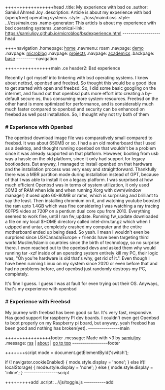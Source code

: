 +++++++++++++++++head
.title: My experience with bsd os
.author: Samiul Ahmed Joy
.description: Article is about my experience with bsd (open/free) operating systems
.style: ..//css/maind.css
.style: ..//css/main.css
.name-generator: This articls is about my experience with bsd operating systems
.canonical-link: https://samiuljoy.github.io/microblog/bsdexperience.html
-------------------head

++++navigation
.homepage: [home](..//index.html)
.navmenu: roam
.navpage: [demo](..//demo/base.html)
.navpage: [microblog](..//microblog/base.html)
.navpage: [projects](..//projects/base.html)
.navpage: [academics](..//academics/base.html)
.backpage: [base](base.html)
----------navigation

++++++++++++++++main
.ce header2: Bsd experience

Recently I got myself into tinkering with bsd operating systems. I knew about netbsd, openbsd and freebsd. So thought this would be a good idea to get started with open and freebsd. So, I did some basic googling on the internet, and found out that openbsd puts more effort into creating a by-default secure os, thus consuming more system-resources. Freebsd on the other hand is more optimized for performance, and is considerably much much faster compared to openbsd and security can be enhanced on freebsd as well post installation. So, I thought why not try both of them

### # Experience with Openbsd

The openbsd download image file was comparatively small compared to freebsd. It was about 650MB or so. I had a an old motherboard that I used as a desktop, and thought running openbsd on that wouldn't be a problem since it was already supported on that platform. However, booting from usb was a hassle on the old platform, since it only had support for legacy bootloaders. But anyway, I managed to install openbsd on that hardware and the installation process was very easy and straightforward. Thankfully there was a MBR partition mode during installation instead of GPT, because of that I was able to install it on a legacy platform. I was surprised at how much efficient Openbsd was in terms of system utilization, it only used 30MB of RAM when idle and when running Xorg with dwm(window manager) it used upto 60-80MB or rams, which is surprising and brilliant to say the least. Then installing chromium on it, and watching youtube boosted the ram upto 1.4GB which was fine considering I was watching a ray tracing 60FPS video at 720P on a pentium dual core cpu from 2010. Everything seemed to work fine, until I ran fw_update. Running fw_update downloaded a file on my local $HOME directory called intel-drm.tar.gz which when I uzipped and untar, completely crashed my computer and the entire motherboard ended up being dead. So yeah. I mean I wouldn't even be surprised since US/Canada/Europe + friends have been targeting third world Muslim/Islamic countries since the birth of technology, so no surprise there. I even reached out to the openbsd devs and asked them why would running tar -xzf inside of an operating system entirely kill my PC, their logic was, "Oh you're hardware is old that's why, get rid of it.". Even though I have been running Linux on my system since 2020 or even before that and had no problems before, and openbsd just randomly destroys my PC, completely.

It's fine I guess. I guess I was at fault for even trying out their OS. Anyways, that's my experience with openbsd

### # Experience with Freebsd

My journey with freebsd has been good so far. It's very fast, responsive. Has good support for raspberry PI dev boards. I couldn't even get Openbsd to boot properly on my Raspberry pi board, but anyway, yeah freebsd has been good and nothing has broken(yet).
----------------main

++++++++++++++++footer
.message: Made with <3 by [samiuljoy](https://github.com/samiuljoy)
.message: [rss](/rss.xml) | [about](/about.html) | [go to top](#)
------------------footer

+++++++script
mode = document.getElementById('switch');

if (! navigator.cookieEnabled) {
	mode.style.display = 'none';
}
else if(! localStorage) {
	mode.style.display = 'none';
}
else {
	mode.style.display = 'inline';
}
-----------------script

+++++++++add
.script: ..//js/toggle.js
-----------add

